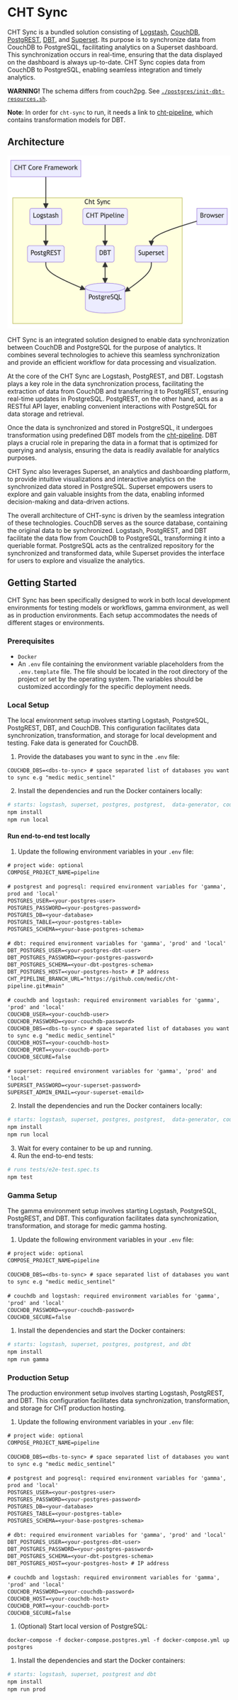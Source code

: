 # CHT Sync

CHT Sync is a bundled solution consisting of [Logstash](https://www.elastic.co/logstash/), [CouchDB](https://couchdb.apache.org/), [PostgREST](https://postgrest.org/en/stable/), [DBT](https://www.getdbt.com/), and [Superset](https://superset.apache.org/). Its purpose is to synchronize data from CouchDB to PostgreSQL, facilitating analytics on a Superset dashboard. This synchronization occurs in real-time, ensuring that the data displayed on the dashboard is always up-to-date. CHT Sync copies data from CouchDB to PostgreSQL, enabling seamless integration and timely analytics.

**WARNING!** The schema differs from couch2pg. See [`./postgres/init-dbt-resources.sh`](./postgres/init-dbt-resources.sh).

**Note**: In order for `cht-sync` to run, it needs a link to [cht-pipeline](https://github.com/medic/cht-pipeline), which contains transformation models for DBT.

## Architecture

![Architecture Diagram](./architecture.png)

CHT Sync is an integrated solution designed to enable data synchronization between CouchDB and PostgreSQL for the purpose of analytics. It combines several technologies to achieve this seamless synchronization and provide an efficient workflow for data processing and visualization.

At the core of the CHT Sync are Logstash, PostgREST, and DBT. Logstash plays a key role in the data synchronization process, facilitating the extraction of data from CouchDB and transferring it to PostgREST, ensuring real-time updates in PostgreSQL. PostgREST, on the other hand, acts as a RESTful API layer, enabling convenient interactions with PostgreSQL for data storage and retrieval.

Once the data is synchronized and stored in PostgreSQL, it undergoes transformation using predefined DBT models from the [cht-pipeline](https://github.com/medic/cht-pipeline). DBT plays a crucial role in preparing the data in a format that is optimized for querying and analysis, ensuring the data is readily available for analytics purposes.

CHT Sync also leverages Superset, an analytics and dashboarding platform, to provide intuitive visualizations and interactive analytics on the synchronized data stored in PostgreSQL. Superset empowers users to explore and gain valuable insights from the data, enabling informed decision-making and data-driven actions.

The overall architecture of CHT-sync is driven by the seamless integration of these technologies. CouchDB serves as the source database, containing the original data to be synchronized. Logstash, PostgREST, and DBT facilitate the data flow from CouchDB to PostgreSQL, transforming it into a queriable format. PostgreSQL acts as the centralized repository for the synchronized and transformed data, while Superset provides the interface for users to explore and visualize the analytics.

## Getting Started

CHT Sync has been specifically designed to work in both local development environments for testing models or workflows, gamma environment, as well as in production environments. Each setup accommodates the needs of different stages or environments.

### Prerequisites

- `Docker`
- An `.env` file containing the environment variable placeholders from the `.env.template` file. The file should be located in the root directory of the project or set by the operating system. The variables should be customized accordingly for the specific deployment needs.

### Local Setup

The local environment setup involves starting Logstash, PostgreSQL, PostgREST, DBT, and CouchDB. This configuration facilitates data synchronization, transformation, and storage for local development and testing. Fake data is generated for CouchDB. 

1. Provide the databases you want to sync in the `.env` file:

```
COUCHDB_DBS=<dbs-to-sync> # space separated list of databases you want to sync e.g "medic medic_sentinel"
```

2. Install the dependencies and run the Docker containers locally:

```sh
# starts: logstash, superset, postgres, postgrest,  data-generator, couchdb and dbt
npm install
npm run local
```

#### Run end-to-end test locally
1. Update the following environment variables in your `.env` file:

```
# project wide: optional
COMPOSE_PROJECT_NAME=pipeline

# postgrest and pogresql: required environment variables for 'gamma', prod and 'local'
POSTGRES_USER=<your-postgres-user>
POSTGRES_PASSWORD=<your-postgres-password>
POSTGRES_DB=<your-database>
POSTGRES_TABLE=<your-postgres-table>
POSTGRES_SCHEMA=<your-base-postgres-schema>

# dbt: required environment variables for 'gamma', 'prod' and 'local'
DBT_POSTGRES_USER=<your-postgres-dbt-user>
DBT_POSTGRES_PASSWORD=<your-postgres-password>
DBT_POSTGRES_SCHEMA=<your-dbt-postgres-schema>
DBT_POSTGRES_HOST=<your-postgres-host> # IP address
CHT_PIPELINE_BRANCH_URL="https://github.com/medic/cht-pipeline.git#main"

# couchdb and logstash: required environment variables for 'gamma', 'prod' and 'local'
COUCHDB_USER=<your-couchdb-user>
COUCHDB_PASSWORD=<your-couchdb-password>
COUCHDB_DBS=<dbs-to-sync> # space separated list of databases you want to sync e.g "medic medic_sentinel"
COUCHDB_HOST=<your-couchdb-host>
COUCHDB_PORT=<your-couchdb-port>
COUCHDB_SECURE=false

# superset: required environment variables for 'gamma', 'prod' and 'local'
SUPERSET_PASSWORD=<your-superset-password>
SUPERSET_ADMIN_EMAIL=<your-superset-emaild>
```

2. Install the dependencies and run the Docker containers locally:

```sh
# starts: logstash, superset, postgres, postgrest,  data-generator, couchdb and dbt
npm install
npm run local
```

3. Wait for every container to be up and running.
4. Run the end-to-end tests:

```sh
# runs tests/e2e-test.spec.ts
npm test
```

### Gamma Setup

The gamma environment setup involves starting Logstash, PostgreSQL, PostgREST, and DBT. This configuration facilitates data synchronization, transformation, and storage for medic gamma hosting.

1. Update the following environment variables in your `.env` file:

```
# project wide: optional
COMPOSE_PROJECT_NAME=pipeline

COUCHDB_DBS=<dbs-to-sync> # space separated list of databases you want to sync e.g "medic medic_sentinel"

# couchdb and logstash: required environment variables for 'gamma', 'prod' and 'local'
COUCHDB_PASSWORD=<your-couchdb-password>
COUCHDB_SECURE=false
```

1. Install the dependencies and start the Docker containers:
```sh
# starts: logstash, superset, postgres, postgrest, and dbt
npm install
npm run gamma
```

### Production Setup

The production environment setup involves starting Logstash, PostgREST, and DBT. This configuration facilitates data synchronization, transformation, and storage for CHT production hosting.

1. Update the following environment variables in your `.env` file:

```
# project wide: optional
COMPOSE_PROJECT_NAME=pipeline

COUCHDB_DBS=<dbs-to-sync> # space separated list of databases you want to sync e.g "medic medic_sentinel"

# postgrest and pogresql: required environment variables for 'gamma', prod and 'local'
POSTGRES_USER=<your-postgres-user>
POSTGRES_PASSWORD=<your-postgres-password>
POSTGRES_DB=<your-database>
POSTGRES_TABLE=<your-postgres-table>
POSTGRES_SCHEMA=<your-base-postgres-schema>

# dbt: required environment variables for 'gamma', 'prod' and 'local'
DBT_POSTGRES_USER=<your-postgres-dbt-user>
DBT_POSTGRES_PASSWORD=<your-postgres-password>
DBT_POSTGRES_SCHEMA=<your-dbt-postgres-schema>
DBT_POSTGRES_HOST=<your-postgres-host> # IP address

# couchdb and logstash: required environment variables for 'gamma', 'prod' and 'local'
COUCHDB_PASSWORD=<your-couchdb-password>
COUCHDB_HOST=<your-couchdb-host>
COUCHDB_PORT=<your-couchdb-port>
COUCHDB_SECURE=false
```

1. (Optional) Start local version of PostgreSQL:
```
docker-compose -f docker-compose.postgres.yml -f docker-compose.yml up postgres
```

1. Install the dependencies and start the Docker containers:
```sh
# starts: logstash, superset, postgrest and dbt
npm install
npm run prod
```
